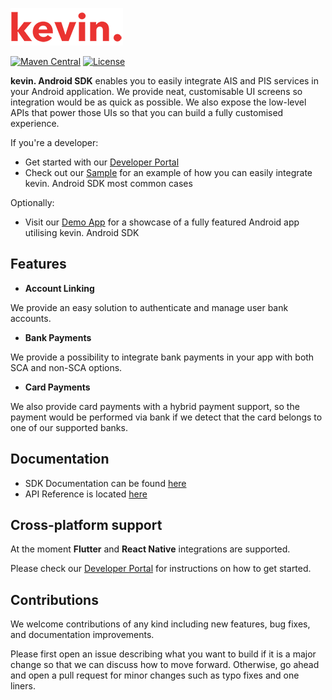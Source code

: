 ![kevin.](./images/logo.png)

[![Maven Central](https://maven-badges.herokuapp.com/maven-central/eu.kevin.android/core/badge.svg)](https://maven-badges.herokuapp.com/maven-central/eu.kevin.android/core)
[![License](https://shields.io/badge/license-MIT-blue)](https://github.com/getkevin/kevin-android/blob/master/LICENSE)

**kevin. Android SDK** enables you to easily integrate AIS and PIS services in your Android application.
We provide neat, customisable UI screens so integration would be as quick as possible.
We also expose the low-level APIs that power those UIs so that you can build a fully customised experience.

If you're a developer:

- Get started with our [Developer Portal](https://developer.kevin.eu/home/mobile-sdk/android)
- Check out our [Sample](https://github.com/getkevin/kevin-android/tree/master/sample) for an example of how you can easily integrate kevin. Android SDK most common cases

Optionally:

- Visit our [Demo App](https://github.com/getkevin/kevin-android-demo) for a showcase of a fully featured Android app utilising kevin. Android SDK

## Features

- **Account Linking**

We provide an easy solution to authenticate and manage user bank accounts.

- **Bank Payments**

We provide a possibility to integrate bank payments in your app with both SCA and non-SCA options.

- **Card Payments**

We also provide card payments with a hybrid payment support, so the payment would be performed via bank if we detect that the card belongs to one of our supported banks.

## Documentation

- SDK Documentation can be found [here](https://developer.kevin.eu/mobile/)
- API Reference is located [here](https://docs.kevin.eu/)

## Cross-platform support

At the moment **Flutter** and **React Native** integrations are supported.

Please check our [Developer Portal](https://developer.kevin.eu/mobile/) for instructions on how to get started.

## Contributions

We welcome contributions of any kind including new features, bug fixes, and documentation improvements.

Please first open an issue describing what you want to build if it is a major change so that we can discuss how to move forward. 
Otherwise, go ahead and open a pull request for minor changes such as typo fixes and one liners.
